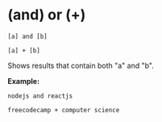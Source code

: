 # (and) or (+)

`[a] and [b]`

`[a] + [b]`

Shows results that contain both "a" and "b".

**Example:**
```
nodejs and reactjs
```

```
freecodecamp + computer science
```